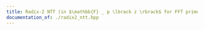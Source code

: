 ```yaml
---
title: Radix-2 NTT (in $\mathbb{F} _ p \lbrack z \rbrack$ for FFT prime $p$)
documentation_of: ./radix2_ntt.hpp
---
```

